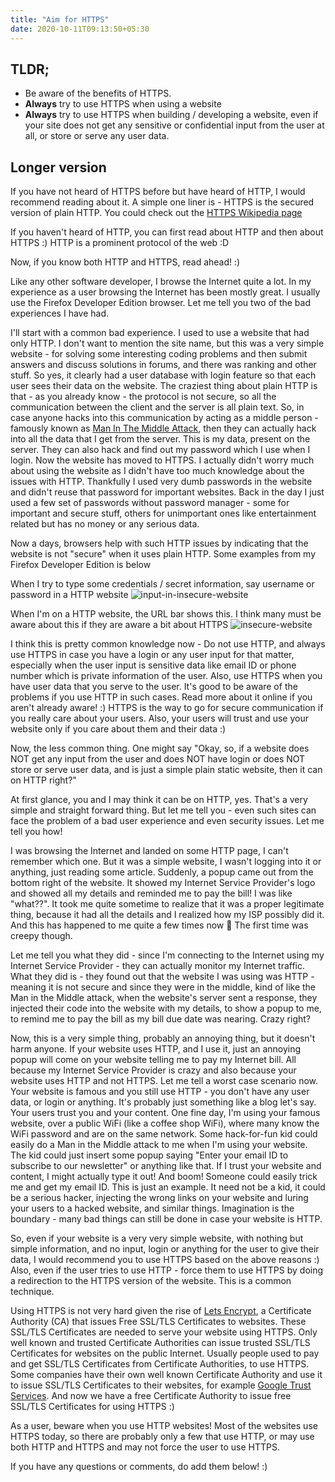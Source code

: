 ```yaml
---
title: "Aim for HTTPS"
date: 2020-10-11T09:13:50+05:30
---
```


## TLDR;

- Be aware of the benefits of HTTPS.
- **Always** try to use HTTPS when using a website
- **Always** try to use HTTPS when building / developing a website, even if
  your site does not get any sensitive or confidential input from the user at all, or store or serve any user data.

## Longer version

If you have not heard of HTTPS before but have heard of HTTP, I would recommend
reading about it. A simple one liner is - HTTPS is the secured version of plain
HTTP. You could check out the [HTTPS Wikipedia page](https://en.wikipedia.org/wiki/HTTPS)

If you haven't heard of HTTP, you can first read about HTTP and then about
HTTPS :) HTTP is a prominent protocol of the web :D

Now, if you know both HTTP and HTTPS, read ahead! :)

Like any other software developer, I browse the Internet quite a lot. In my
experience as a user browsing the Internet has been mostly great. I usually use
the Firefox Developer Edition browser. Let me tell you two of the bad
experiences I have had.

I'll start with a common bad experience. I used to use a website that had only
HTTP. I don't want to mention the site name, but this was a very simple
website - for solving some interesting coding problems and then submit answers
and discuss solutions in forums, and there was ranking and other stuff. So yes,
it clearly had a user database with login feature so that each user sees their
data on the website. The craziest thing about plain HTTP is that - as you
already know - the protocol is not secure, so all the communication between the
client and the server is all plain text. So, in case anyone hacks into this
communication by acting as a middle person - famously known as
[Man In The Middle Attack](https://en.wikipedia.org/wiki/Man-in-the-middle_attack),
then they can actually hack into all the data that I get from the server. This
is my data, present on the server. They can also hack and find out my password
which I use when I login. Now the website has moved to HTTPS. I actually didn't
worry much about using the website as I didn't have too much knowledge about
the issues with HTTP. Thankfully I used very dumb passwords in the website and
didn't reuse that password for important websites. Back in the day I just used
a few set of passwords without password manager - some for important and secure
stuff, others for unimportant ones like entertainment related but has no money
or any serious data.

Now a days, browsers help with such HTTP issues by indicating that the website
is not "secure" when it uses plain HTTP. Some examples from my Firefox
Developer Edition is below

When I try to type some credentials / secret information, say username or
password in a HTTP website
![input-in-insecure-website](/blog/img/aim-for-https/input-in-insecure-website.png "input-in-insecure-website")

When I'm on a HTTP website, the URL bar shows this. I think many must be aware
about this if they are aware a bit about HTTPS
![insecure-website](/blog/img/aim-for-https/insecure-website.png "insecure-website")

I think this is pretty common knowledge now - Do not use HTTP, and always use
HTTPS in case you have a login or any user input for that matter, especially
when the user input is sensitive data like email ID or phone number which is
private information of the user. Also, use HTTPS when you have user data that
you serve to the user. It's good to be aware of the problems if you use HTTP in
such cases. Read more about it online if you aren't already aware! :) HTTPS is
the way to go for secure communication if you really care about your users.
Also, your users will trust and use your website only if you care about
them and their data :)

Now, the less common thing. One might say "Okay, so, if a website does NOT get
any input from the user and does NOT have login or does NOT store or serve user
data, and is just a simple plain static website, then it can on HTTP right?"

At first glance, you and I may think it can be on HTTP, yes. That's a very
simple and straight forward thing. But let me tell you - even such sites can
face the problem of a bad user experience and even security issues. Let me tell
you how!

I was browsing the Internet and landed on some HTTP page, I can't remember
which one. But it was a simple website, I wasn't logging into it or anything,
just reading some article. Suddenly, a popup came out from the bottom right of
the website. It showed my Internet Service Provider's logo and showed all my
details and reminded me to pay the bill! I was like "what??". It took me quite
sometime to realize that it was a proper legitimate thing, because it had all
the details and I realized how my ISP possibly did it. And this has happened to
me quite a few times now 🤦 The first time was creepy though.

Let me tell you what they did - since I'm connecting to the Internet using my
Internet Service Provider - they can actually monitor my Internet traffic. What
they did is - they found out that the website I was using was HTTP - meaning it
is not secure and since they were in the middle, kind of like the Man in the
Middle attack, when the website's server sent a response, they injected their
code into the website with my details, to show a popup to me, to remind me to
pay the bill as my bill due date was nearing. Crazy right?

Now, this is a very simple thing, probably an annoying thing, but it doesn't
harm anyone. If your website uses HTTP, and I use it, just an annoying popup
will come on your website telling me to pay my Internet bill. All because my
Internet Service Provider is crazy and also because your website uses HTTP and
not HTTPS. Let me tell a worst case scenario now. Your website is famous and you
still use HTTP - you don't have any user data, or login or anything. It's
probably just something like a blog let's say. Your users trust you and your
content. One fine day, I'm using your famous website, over a public WiFi (like
a coffee shop WiFi), where many know the WiFi password and are on the same
network. Some hack-for-fun kid could easily do a Man in the Middle attack to me
when I'm using your website. The kid could just insert some popup saying "Enter
your email ID to subscribe to our newsletter" or anything like that. If I trust
your website and content, I might actually type it out! And boom! Someone could
easily trick me and get my email ID. This is just an example. It need not be a
kid, it could be a serious hacker, injecting the wrong links on your website and
luring your users to a hacked website, and similar things. Imagination is the
boundary - many bad things can still be done in case your website is HTTP.

So, even if your website is a very very simple website, with nothing but simple
information, and no input, login or anything for the user to give their data, I
would recommend you to use HTTPS based on the above reasons :) Also, even if the
user tries to use HTTP - force them to use HTTPS by doing a redirection to the
HTTPS version of the website. This is a common technique.

Using HTTPS is not very hard given the rise of
[Lets Encrypt](https://letsencrypt.org/), a Certificate Authority (CA) that
issues Free SSL/TLS Certificates to websites. These SSL/TLS Certificates are
needed to serve your website using HTTPS. Only well known and trusted
Certificate Authorities can issue trusted SSL/TLS Certificates for websites on
the public Internet. Usually people used to pay and get SSL/TLS Certificates
from Certificate Authorities, to use HTTPS. Some companies have their own well
known Certificate Authority and use it to issue SSL/TLS Certificates to their
websites, for example [Google Trust Services](https://pki.goog/). And now we
have a free Certificate Authority to issue free SSL/TLS Certificates for using
HTTPS :)

As a user, beware when you use HTTP websites! Most of the websites use HTTPS
today, so there are probably only a few that use HTTP, or may use both HTTP and
HTTPS and may not force the user to use HTTPS.

If you have any questions or comments, do add them below! :)
